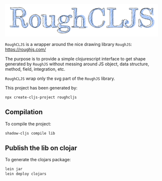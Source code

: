 ![roughcljs-logo](https://github.com/frozar/roughcljs/blob/master/logo_roughcljs.svg "RoughCLJS logo")

`RoughCLJS` is a wrapper around the nice drawing library `RoughJS`:
https://roughjs.com/

The purpose is to provide a simple clojurescript interface to get shape
generated by `RoughJS` without messing around JS object, data structure,
method, field, integration, etc.

`RoughCLJS` wrap only the svg part of the `RoughJS` library.

This project has been generated by:

```shell
npx create-cljs-project roughcljs
```

## Compilation

To compile the project:
```shell
shadow-cljs compile lib
```

## Publish the lib on clojar

To generate the clojars package:
```shell
lein jar
lein deploy clojars
```
